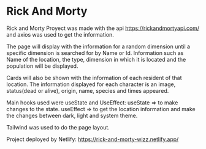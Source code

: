 # Rick And Morty

Rick and Morty Proyect was made with the api https://rickandmortyapi.com/ and axios was used to get the information.

The page will display with the information for a random dimension until a specific dimension is searched for by Name or Id.
Information such as Name of the location, the type, dimension in which it is located and the population will be displayed.

Cards will also be shown with the information of each resident of that location.
The information displayed for each character is an image, status(dead or alive), origin, name, species and times appeared.

Main hooks used were useState and UseEffect:
  useState => to make changes to the state.
  useEffect => to get the location information and make the changes between dark, light and system theme.
  
Tailwind was used to do the page layout.


Project deployed by Netlify: https://rick-and-morty-wizz.netlify.app/
